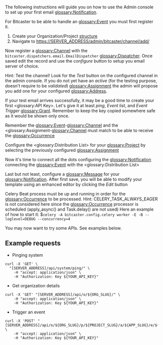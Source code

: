The following instructions will guide you on how to use the Admin console to set up your first email
<glossary:Notification>.

For Bitcaster to be able to handle an <glossary:Event> you must first register it.

1. Create your Organization/Project [structure](structure.md)
2. Navigate to <https://SERVER_ADDRESS/admin/bitcaster/channel/add/>

Now register a <glossary:Channel> with the `bitcaster.dispatchers.email.EmailDispatcher` <glossary:Dispatcher>.
Once saved edit the record and use the *configure* button to setup you email server of choice.

Hint: Test the channel! Look for the *Test* button on the configured channel in the admin console.
If you do not yet have an _active_ (for the testing purpose, doesn't require to be _validated_) <glossary:Assignment> the admin will propose you add one for your configured
<glossary:Address>.

If your test email arrives successfully, it may be a good time to create your first <glossary:API Key>.
Let's give it at least _ping_, _Event list_, and _Event Trigger_ <glossary:Grant>.
Remember to keep the key copied somewhere safe as it would be shown only once.

[//]: # (TODO: Assignment Validation feature documention: seams not used... the only part of the code where Assignment.validated is used, AddressManager.valid, is never referenced)

Remember the <glossary:Event>-<glossary:Channel> and the <glossary:Assignment-<glossary:Channel> must match to be
able to receive the <glossary:Occurrence>

Configure the <glossary:Distribution List> for your <glossary:Project> by selecting the previously configured <glossary:Assignment>

Now it's time to connect all the dots configuring the <glossary:Notification> connecting the <glossary:Event> with the <glossary:Distribution List>

Last but not least, configure a <glossary:Message> for your <glossary:Notification>.
After first save, you will be able to modify your template using an enhanced editor by clicking the *Edit* button 

Celery Beat process must be up and running in order for the <glossary:Occurrence> to be processed.
Hint: CELERY_TASK_ALWAYS_EAGER is not considered here since the <glossary:Occurrence> processor is scheduled (apply_async() and Task.delay() are not used)
Here an example of how to start it: $`celery -A bitcaster.config.celery worker -E -B --loglevel=DEBUG --concurrency=4`

You may now want to try some APIs. See examples below.

## Example requests

- Pinging system

```shell
curl -X 'GET' \
  "[SERVER_ADDRESS]/api/system/ping/" \
    -H "accept: application/json" \
    -H "Authorization: Key ${YOUR_API_KEY}"
```

- Get organization details

```shell
curl -X 'GET' "[SERVER_ADDRESS]/api/o/${ORG_SLUG}/" \
    -H "accept: application/json" \
    -H "Authorization: Key ${YOUR_API_KEY}"
```

- Trigger an event

```shell
curl -X 'POST' "[SERVER_ADDRESS]/api/o/${ORG_SLUG}/p/${PROJECT_SLUG}/a/${APP_SLUG}/e/${EVENT_SLUG}/trigger/" \
    -H "accept: application/json" \
    -H "Authorization: Key ${YOUR_API_KEY}"
```
